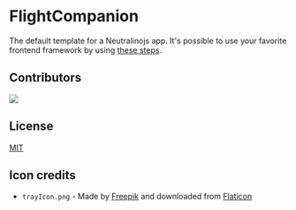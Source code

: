 # FlightCompanion

The default template for a Neutralinojs app. It's possible to use your favorite frontend framework by using [these steps](https://neutralino.js.org/docs/how-to/use-a-frontend-library).

## Contributors

<a href="https://github.com/neutralinojs/neutralinojs-minimal/graphs/contributors">
  <img src="https://contrib.rocks/image?repo=neutralinojs/neutralinojs-minimal" />
</a>

## License

[MIT](LICENSE)

## Icon credits

- `trayIcon.png` - Made by [Freepik](https://www.freepik.com) and downloaded from [Flaticon](https://www.flaticon.com)
